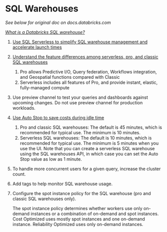 # SQL Warehouses

*See below for original doc on docs.databricks.com*

*[What is a Databricks SQL warehouse?](https://docs.databricks.com/sql/admin/sql-endpoints.html#what-is-a-databricks-sql-warehouse)*

1. [Use SQL Serverless to simplify SQL warehouse management and accelerate launch times](https://docs.databricks.com/serverless-compute/index.html)
2. [Understand the feature differences among serverless, pro, and classic SQL warehouses](https://docs.databricks.com/sql/admin/warehouse-type.html#comparing-features-of-serverless-pro-and-classic-sql-warehouses)
    1. Pro allows Predictive I/O, Query federation, Workflows integration, and Geospatial functions compared with Classic
    2. Serverless includes all features of Pro, and provide instant, elastic, fully-managed compute
3. Use preview channel to test your queries and dashboards against upcoming changes. Do not use preview channel for production workloads. 
4. [Use Auto Stop to save costs during idle time](https://docs.databricks.com/sql/admin/sql-endpoints.html#create-a-sql-warehouse)
    1. Pro and classic SQL warehouses: The default is 45 minutes, which is recommended for typical use. The minimum is 10 minutes.
    2. Serverless SQL warehouses: The default is 10 minutes, which is recommended for typical use. The minimum is 5 minutes when you use the UI. Note that you can create a serverless SQL warehouse using the SQL warehouses API, in which case you can set the Auto Stop value as low as 1 minute.
5. To handle more concurrent users for a given query, increase the cluster count.
6. Add tags to help monitor SQL warehouse usage.
7. Configure the spot instance policy for the SQL warehouse (pro and classic SQL warehouses only).

    The spot instance policy determines whether workers use only on-demand instances or a combination of on-demand and spot instances. Cost Optimized uses mostly spot instances and one on-demand instance. Reliability Optimized uses only on-demand instances.


